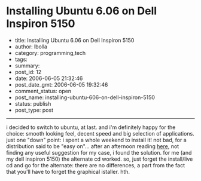 # Installing Ubuntu 6.06 on Dell Inspiron 5150

- title: Installing Ubuntu 6.06 on Dell Inspiron 5150
- author: lbolla
- category: programming,tech
- tags: 
- summary: 
- post_id: 12
- date: 2006-06-05 21:32:46
- post_date_gmt: 2006-06-05 19:32:46
- comment_status: open
- post_name: installing-ubuntu-606-on-dell-inspiron-5150
- status: publish
- post_type: post

----------------

i decided to switch to ubuntu, at last. and i'm definitely happy for the choice: smooth looking feel, decent speed and big selection of applications. just one "down" point: i spent a whole weekend to install it! not bad, for a distribution said to be "easy on"... after an afternoon reading [here][1], not finding any useful suggestion for my case, i found the solution. for me (and my dell inspiron 5150) the alternate cd worked. so, just forget the install/live cd and go for the alternate: there are no differences, a part from the fact that you'll have to forget the graphical istaller. hth.

   [1]: http://www.ubuntuforums.org/forumdisplay.php?f=140&order=desc (ubuntu forum)